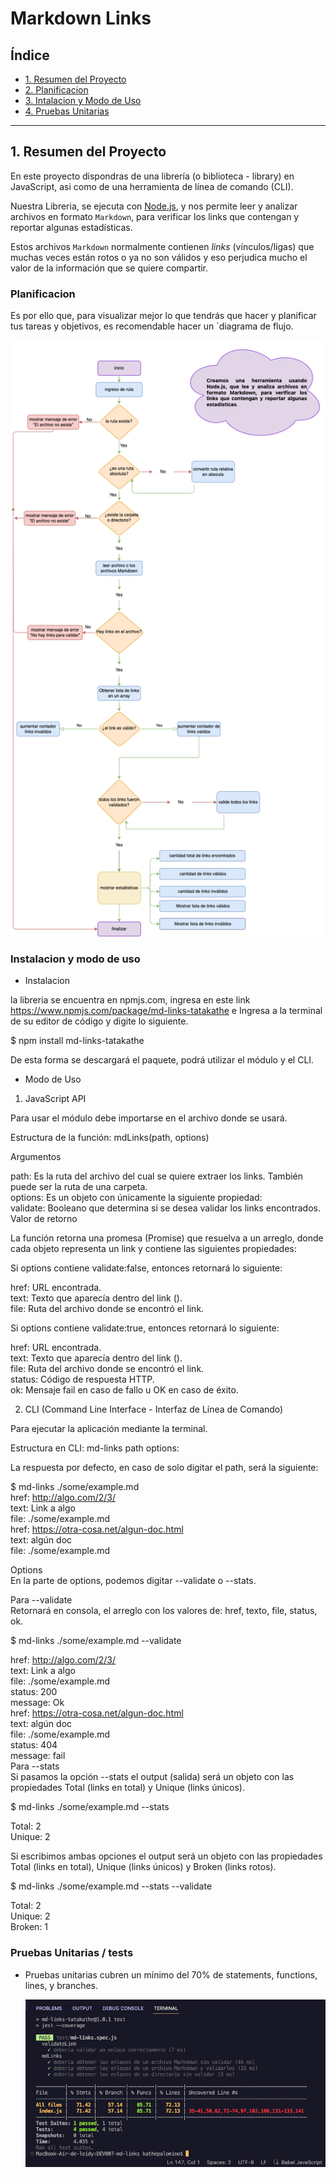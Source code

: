 # Markdown Links

## Índice

* [1. Resumen del Proyecto ](#1-resumen-del-Proyecto)
* [2. Planificacion](#2-Planificacion)
* [3. Intalacion y Modo de Uso](#3-Instalacion-y-Modo-de-Uso)
* [4. Pruebas Unitarias ](#4-Pruebas-Unitarias)

***

## 1. Resumen del Proyecto

En este proyecto dispondras de una librería (o biblioteca - library) en JavaScript, asi como de una herramienta de línea de comando (CLI).  

Nuestra Libreria, se ejecuta con  [Node.js](https://nodejs.org/), y nos permite leer y analizar archivos en formato `Markdown`, para verificar los links que contengan y reportar algunas estadísticas.   

Estos archivos `Markdown` normalmente contienen _links_ (vínculos/ligas) que muchas veces están rotos o ya no son válidos y eso perjudica mucho el valor de la información que se quiere compartir.   

### Planificacion

Es por ello que, para visualizar mejor lo que tendrás que hacer y planificar tus tareas y objetivos, es recomendable hacer un
`diagrama de flujo.  

  ![md-links](diagrama%20.png)
  
### Instalacion y modo de uso 

- Instalacion  

la libreria se encuentra en npmjs.com, ingresa en este link https://www.npmjs.com/package/md-links-tatakathe e Ingresa a la terminal de su editor de código y digite lo siguiente.  

$ npm install md-links-tatakathe  

De esta forma se descargará el paquete, podrá utilizar el módulo y el CLI.  

- Modo de Uso  
  
1) JavaScript API  

Para usar el módulo debe importarse en el archivo donde se usará.  

Estructura de la función: mdLinks(path, options)  

Argumentos

path: Es la ruta del archivo del cual se quiere extraer los links. También puede ser la ruta de una carpeta.  
options: Es un objeto con únicamente la siguiente propiedad:  
validate: Booleano que determina si se desea validar los links encontrados.  
Valor de retorno  

La función retorna una promesa (Promise) que resuelva a un arreglo, donde cada objeto representa un link y contiene las siguientes propiedades:  

Si options contiene validate:false, entonces retornará lo siguiente:  

href: URL encontrada.  
text: Texto que aparecía dentro del link (<a>).  
file: Ruta del archivo donde se encontró el link.  

Si options contiene validate:true, entonces retornará lo siguiente:  

href: URL encontrada.  
text: Texto que aparecía dentro del link (<a>).    
file: Ruta del archivo donde se encontró el link.  
status: Código de respuesta HTTP.  
ok: Mensaje fail en caso de fallo u OK en caso de éxito.  

2) CLI (Command Line Interface - Interfaz de Línea de Comando)  

Para ejecutar la aplicación mediante la terminal.  

Estructura en CLI: md-links path options:  

La respuesta por defecto, en caso de solo digitar el path, será la siguiente:  

$ md-links ./some/example.md  
href: http://algo.com/2/3/  
text: Link a algo  
file: ./some/example.md  
href: https://otra-cosa.net/algun-doc.html  
text: algún doc  
file: ./some/example.md

Options  
En la parte de options, podemos digitar --validate o --stats.  

Para --validate  
Retornará en consola, el arreglo con los valores de: href, texto, file, status, ok.  

$ md-links ./some/example.md --validate  

href: http://algo.com/2/3/  
text: Link a algo  
file: ./some/example.md  
status: 200  
message: Ok  
href: https://otra-cosa.net/algun-doc.html  
text: algún doc  
file: ./some/example.md  
status: 404  
message: fail  
Para --stats  
Si pasamos la opción --stats el output (salida) será un objeto con las propiedades Total (links en total) y Unique (links únicos).  

$ md-links ./some/example.md --stats  

Total: 2  
Unique: 2  

Si escribimos ambas opciones el output será un objeto con las propiedades Total (links en total), Unique (links únicos) y Broken (links rotos).  

$ md-links ./some/example.md --stats --validate  

Total: 2   
Unique: 2  
Broken: 1  

### Pruebas Unitarias / tests  

* Pruebas unitarias cubren un mínimo del 70% de statements, functions, lines, y branches.  

  ![md-links](test.png)

